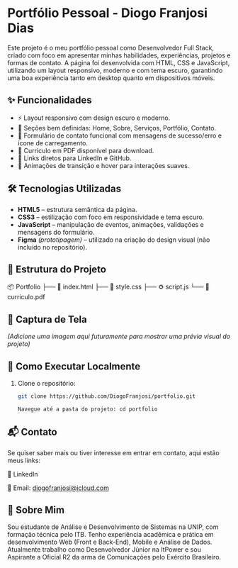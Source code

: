# Portfólio Pessoal - Diogo Franjosi Dias

Este projeto é o meu portfólio pessoal como Desenvolvedor Full Stack, criado com foco em apresentar minhas habilidades, experiências, projetos e formas de contato. A página foi desenvolvida com HTML, CSS e JavaScript, utilizando um layout responsivo, moderno e com tema escuro, garantindo uma boa experiência tanto em desktop quanto em dispositivos móveis.

## ✨ Funcionalidades

- ⚡ Layout responsivo com design escuro e moderno.
- 📂 Seções bem definidas: Home, Sobre, Serviços, Portfólio, Contato.
- 📧 Formulário de contato funcional com mensagens de sucesso/erro e ícone de carregamento.
- 📎 Currículo em PDF disponível para download.
- 🔗 Links diretos para LinkedIn e GitHub.
- 🎨 Animações de transição e hover para interações suaves.

## 🛠️ Tecnologias Utilizadas

- **HTML5** – estrutura semântica da página.
- **CSS3** – estilização com foco em responsividade e tema escuro.
- **JavaScript** – manipulação de eventos, animações, validações e mensagens do formulário.
- **Figma** *(prototipagem)* – utilizado na criação do design visual (não incluído no repositório).

## 📁 Estrutura do Projeto

📦 Portfolio ├── 📄 index.html ├── 🎨 style.css ├── ⚙️ script.js └── 📄 curriculo.pdf

## 📸 Captura de Tela

*(Adicione uma imagem aqui futuramente para mostrar uma prévia visual do projeto)*

## 🚀 Como Executar Localmente

1. Clone o repositório:
   ```bash
   git clone https://github.com/DiogoFranjosi/portfolio.git

   Navegue até a pasta do projeto: cd portfolio

## 📬 Contato

Se quiser saber mais ou tiver interesse em entrar em contato, aqui estão meus links:

💼 LinkedIn

📧 Email: diogofranjosi@icloud.com

## 🧾 Sobre Mim

Sou estudante de Análise e Desenvolvimento de Sistemas na UNIP, com formação técnica pelo ITB. Tenho experiência acadêmica e prática em desenvolvimento Web (Front e Back-End), Mobile e Análise de Dados. Atualmente trabalho como Desenvolvedor Júnior na ItPower e sou Aspirante a Oficial R2 da arma de Comunicações pelo Exército Brasileiro.
